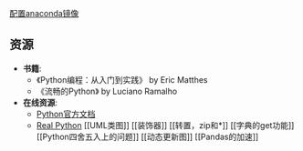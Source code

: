 [配置anaconda镜像](https://blog.csdn.net/SUNYUAN0627/article/details/130181974)
## 资源
- **书籍**:
	- 《Python编程：从入门到实践》 by Eric Matthes
	- 《流畅的Python》 by Luciano Ramalho
- **在线资源**:
	- [Python官方文档](https://docs.python.org/3/)
	- [Real Python](https://realpython.com/)
[[UML类图]]
[[装饰器]]
[[转置，zip和*]]
[[字典的get功能]]
[[Python四舍五入上的问题]]
[[动态更新图]]
[[Pandas的加速]]